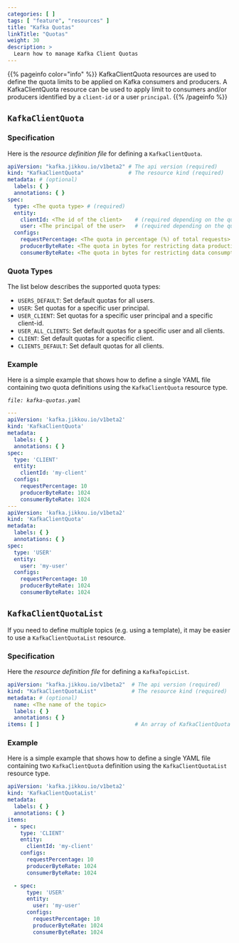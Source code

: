 ```yaml
---
categories: [ ]
tags: [ "feature", "resources" ]
title: "Kafka Quotas"
linkTitle: "Quotas"
weight: 30
description: >
  Learn how to manage Kafka Client Quotas
---
```


{{% pageinfo color="info" %}}
KafkaClientQuota resources are used to define the quota limits to be applied on Kafka consumers and producers.
A KafkaClientQuota resource can be used to apply limit to consumers and/or producers identified by a `client-id` or a
user `principal`.
{{% /pageinfo %}}

## `KafkaClientQuota`

### Specification

Here is the _resource definition file_ for defining a `KafkaClientQuota`.

```yaml
apiVersion: "kafka.jikkou.io/v1beta2" # The api version (required)
kind: "KafkaClientQuota"              # The resource kind (required)
metadata: # (optional)
  labels: { }
  annotations: { }
spec:
  type: <The quota type> # (required)       
  entity:
    clientId: <The id of the client>    # (required depending on the quota type).
    user: <The principal of the user>   # (required depending on the quota type).
  configs:
    requestPercentage: <The quota in percentage (%) of total requests>      # (optional)
    producerByteRate: <The quota in bytes for restricting data production>  # (optional)
    consumerByteRate: <The quota in bytes for restricting data consumption> # (optional)
```

### Quota Types

The list below describes the supported quota types:

* `USERS_DEFAULT`: Set default quotas for all users.
* `USER`: Set quotas for a specific user principal.
* `USER_CLIENT`: Set quotas for a specific user principal and a specific client-id.
* `USER_ALL_CLIENTS`: Set default quotas for a specific user and all clients.
* `CLIENT`: Set default quotas for a specific client.
* `CLIENTS_DEFAULT`: Set default quotas for all clients.

### Example

Here is a simple example that shows how to define a single YAML file containing two quota definitions using
the `KafkaClientQuota` resource type.

_`file: kafka-quotas.yaml`_

```yaml
---
apiVersion: 'kafka.jikkou.io/v1beta2'
kind: 'KafkaClientQuota'
metadata:
  labels: { }
  annotations: { }
spec:
  type: 'CLIENT'
  entity:
    clientId: 'my-client'
  configs:
    requestPercentage: 10
    producerByteRate: 1024
    consumerByteRate: 1024
---
apiVersion: 'kafka.jikkou.io/v1beta2'
kind: 'KafkaClientQuota'
metadata:
  labels: { }
  annotations: { }
spec:
  type: 'USER'
  entity:
    user: 'my-user'
  configs:
    requestPercentage: 10
    producerByteRate: 1024
    consumerByteRate: 1024
```

## `KafkaClientQuotaList`

If you need to define multiple topics (e.g. using a template), it may be easier to use a `KafkaClientQuotaList`
resource.

### Specification

Here the _resource definition file_ for defining a `KafkaTopicList`.

```yaml
apiVersion: "kafka.jikkou.io/v1beta2"  # The api version (required)
kind: "KafkaClientQuotaList"           # The resource kind (required)
metadata: # (optional)
  name: <The name of the topic>
  labels: { }
  annotations: { }
items: [ ]                              # An array of KafkaClientQuota
```

### Example

Here is a simple example that shows how to define a single YAML file containing two `KafkaClientQuota` definition using
the `KafkaClientQuotaList` resource type.

```yaml
apiVersion: 'kafka.jikkou.io/v1beta2'
kind: 'KafkaClientQuotaList'
metadata:
  labels: { }
  annotations: { }
items:
  - spec:
    type: 'CLIENT'
    entity:
      clientId: 'my-client'
    configs:
      requestPercentage: 10
      producerByteRate: 1024
      consumerByteRate: 1024

  - spec:
      type: 'USER'
      entity:
        user: 'my-user'
      configs:
        requestPercentage: 10
        producerByteRate: 1024
        consumerByteRate: 1024
```